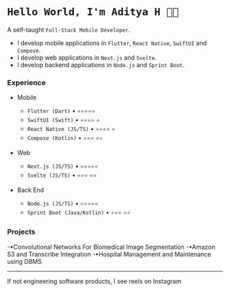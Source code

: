 <!--
**kabir-asani/kabir-asani** is a ✨ _special_ ✨ repository because its `README.md` (this file) appears on your GitHub profile.
-->
# `Hello World, I'm Aditya H 👋🏽`

A self-taught `Full-Stack Mobile Developer`. 
* I develop mobile applications in `Flutter`, `React Native`, `SwiftUI` and `Compose`.
* I develop web applications in `Next.js` and `Svelte`.
* I develop backend applications in `Node.js` and `Sprint Boot`.

### Experience

- Mobile
  - `Flutter (Dart)` • `⭐️⭐️⭐️⭐️⭐️`
  - `SwiftUI (Swift)` • `⭐️⭐️⭐️⭐️` `⭐️`
  - `React Native (JS/TS)` • `⭐️⭐️⭐️⭐️` `⭐️`
  - `Compose (Kotlin)` • `⭐️⭐️⭐️` `⭐️⭐️`

- Web
  - `Next.js (JS/TS)` • `⭐️⭐️⭐️⭐️⭐️`
  - `Svelte (JS/TS)` • `⭐️⭐️⭐️` `⭐️⭐️`
 
- Back End
  - `Node.js (JS/TS)` • `⭐️⭐️⭐️⭐️⭐️`
  - `Sprint Boot (Java/Kotlin)` • `⭐️⭐️⭐️` `⭐️⭐️`

### Projects
 -•Convolutional Networks For Biomedical Image Segmentation
 -•Amazon S3 and Transcribe Integration
 -•Hospital Management and Maintenance using DBMS



---

If not engineering software products, I see reels on Instagram 


